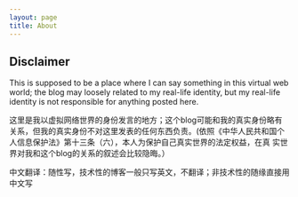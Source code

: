 ```yaml
---
layout: page
title: About
---
```

## Disclaimer

This is supposed to be a place where I can say something in this virtual web world; the blog may loosely related to my real-life identity, but my real-life identity is not responsible for anything posted here.

这里是我以虚拟网络世界的身份发言的地方；这个blog可能和我的真实身份略有关系，但我的真实身份不对这里发表的任何东西负责。(依照《中华人民共和国个人信息保护法》第十三条（六），本人为保护自己真实世界的法定权益，在真
实世界对我和这个blog的关系的叙述会比较隐晦。）

中文翻译：随性写，技术性的博客一般只写英文，不翻译；非技术性的随缘直接用中文写

